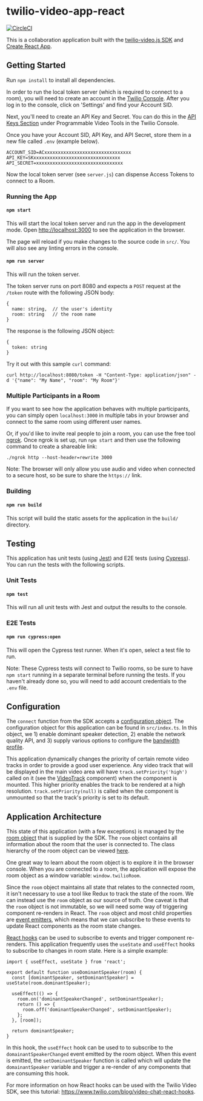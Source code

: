 # twilio-video-app-react

[![CircleCI](https://circleci.com/gh/twilio/twilio-video-app-react.svg?style=svg&circle-token=9d6b1e89d148181aaa6874c29849c730b8ca406d)](https://circleci.com/gh/twilio/twilio-video-app-react)

This is a collaboration application built with the [twilio-video.js SDK](https://github.com/twilio/twilio-video.js) and [Create React App](https://github.com/facebook/create-react-app).

## Getting Started

Run `npm install` to install all dependencies.

In order to run the local token server (which is required to connect to a room), you will need to create an account in the [Twilio Console](https://www.twilio.com/console). After you log in to the console, click on 'Settings' and find your Account SID.

Next, you'll need to create an API Key and Secret. You can do this in the [API Keys Section](https://www.twilio.com/console/video/project/api-keys) under Programmable Video Tools in the Twilio Console.

Once you have your Account SID, API Key, and API Secret, store them in a new file called `.env` (example below).

```
ACCOUNT_SID=ACxxxxxxxxxxxxxxxxxxxxxxxxxxxxxxxx
API_KEY=SKxxxxxxxxxxxxxxxxxxxxxxxxxxxxxxxx
API_SECRET=xxxxxxxxxxxxxxxxxxxxxxxxxxxxxxxx
```

Now the local token server (see `server.js`) can dispense Access Tokens to connect to a Room.

### Running the App

#### `npm start`

This will start the local token server and run the app in the development mode. Open [http://localhost:3000](http://localhost:3000) to see the application in the browser.

The page will reload if you make changes to the source code in `src/`.
You will also see any linting errors in the console.

#### `npm run server`

This will run the token server.

The token server runs on port 8080 and expects a `POST` request at the `/token` route with the following JSON body:

```
{
  name: string,  // the user's identity
  room: string   // the room name
}
```

The response is the following JSON object:

```
{
  token: string
}
```

Try it out with this sample `curl` command:

`curl http://localhost:8080/token -H "Content-Type: application/json" -d '{"name": "My Name", "room": "My Room"}'`

### Multiple Participants in a Room

If you want to see how the application behaves with multiple participants, you can simply open `localhost:3000` in multiple tabs in your browser and connect to the same room using different user names.

Or, if you'd like to invite real people to join a room, you can use the free tool [ngrok](https://ngrok.com/). Once ngrok is set up, run `npm start` and then use the following command to create a shareable link:

`./ngrok http --host-header=rewrite 3000`

Note: The browser will only allow you use audio and video when connected to a secure host, so be sure to share the `https://` link.

### Building

#### `npm run build`

This script will build the static assets for the application in the `build/` directory.

## Testing

This application has unit tests (using [Jest](https://jestjs.io/)) and E2E tests (using [Cypress](https://www.cypress.io/)). You can run the tests with the following scripts.

### Unit Tests

#### `npm test`

This will run all unit tests with Jest and output the results to the console.

### E2E Tests

#### `npm run cypress:open`

This will open the Cypress test runner. When it's open, select a test file to run.

Note: These Cypress tests will connect to Twilio rooms, so be sure to have `npm start` running in a separate terminal before running the tests. If you haven't already done so, you will need to add account credentials to the `.env` file.

## Configuration

The `connect` function from the SDK accepts a [configuration object](https://media.twiliocdn.com/sdk/js/video/releases/2.0.0-beta16/docs/global.html#ConnectOptions). The configuration object for this application can be found in `src/index.ts`. In this object, we 1) enable dominant speaker detection, 2) enable the network quality API, and 3) supply various options to configure the [bandwidth profile](https://www.twilio.com/docs/video/tutorials/using-bandwidth-profile-api).

This application dynamically changes the priority of certain remote video tracks in order to provide a good user experience. Any video track that will be displayed in the main video area will have `track.setPriority('high')` called on it (see the [VideoTrack](https://github.com/twilio/twilio-video-app-react/blob/AHOYAPPS-30-readme/src/components/VideoTrack/VideoTrack.tsx#L24) component) when the component is mounted. This higher priority enables the track to be rendered at a high resolution. `track.setPriority(null)` is called when the component is unmounted so that the track's priority is set to its default. 

## Application Architecture

This state of this application (with a few exceptions) is managed by the [room object](https://media.twiliocdn.com/sdk/js/video/releases/2.0.0-beta16/docs/Room.html) that is supplied by the SDK. The `room` object contains all information about the room that the user is connected to. The class hierarchy of the room object can be viewed [here](https://www.twilio.com/docs/video/migrating-1x-2x#object-model).

One great way to learn about the room object is to explore it in the browser console. When you are connected to a room, the application will expose the room object as a window variable: `window.twilioRoom`.

Since the `room` object maintains all state that relates to the connected room, it isn't necessary to use a tool like Redux to track the state of the room. We can instead use the `room` object as our source of truth. One caveat is that the `room` object is not immutable, so we will need some way of triggering component re-renders in React. The `room` object and most child properties are [event emitters](https://nodejs.org/api/events.html#events_class_eventemitter), which means that we can subscribe to these events to update React components as the room state changes. 

[React hooks](https://reactjs.org/docs/hooks-intro.html) can be used to subscribe to events and trigger component re-renders. This application frequently uses the `useState` and `useEffect` hooks to subscribe to changes in room state. Here is a simple example:

```
import { useEffect, useState } from 'react';

export default function useDominantSpeaker(room) {
  const [dominantSpeaker, setDominantSpeaker] = useState(room.dominantSpeaker);

  useEffect(() => {
    room.on('dominantSpeakerChanged', setDominantSpeaker);
    return () => {
      room.off('dominantSpeakerChanged', setDominantSpeaker);
    };
  }, [room]);

  return dominantSpeaker;
}

```

In this hook, the `useEffect` hook can be used to to subscribe to the `domainantSpeakerChanged` event emitted by the room object. When this event is emitted, the `setDominantSpeaker` function is called which will update the `domainantSpeaker` variable and trigger a re-render of any components that are consuming this hook.  

For more information on how React hooks can be used with the Twilio Video SDK, see this tutorial: https://www.twilio.com/blog/video-chat-react-hooks.
